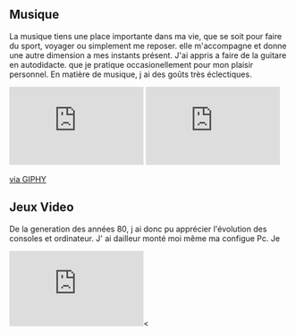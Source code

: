 <h2> Musique </h2>
  <p>
    La musique tiens une place importante dans ma vie, que se soit pour faire du sport, voyager ou simplement me reposer. elle m'accompagne et donne une autre dimension a mes instants présent.
    J'ai appris a faire de la guitare en autodidacte. que je pratique occasionellement pour mon plaisir personnel.
    En matière de musique, j ai des goûts très éclectiques.  
  </p>
  
  <p>
   <iframe src="https://giphy.com/embed/5uwJgbiK6GxOg" width="240" height="140" frameBorder="0" class="giphy-embed" allowFullScreen></iframe>
   <iframe src="https://giphy.com/embed/XVAq5DLZwx2yA" width="240" height="140" frameBorder="0" class="giphy-embed" allowFullScreen></iframe><p><a href="https://giphy.com/gifs/arrested-development-guitar-tony-hale-XVAq5DLZwx2yA">via GIPHY</a></p>
  </p>

<h2> Jeux Video </h2>
  <p>
    De la generation des années 80, j ai donc pu apprécier l'évolution des consoles et ordinateur. J' ai dailleur monté moi même ma configue Pc. Je 

</p>


<iframe src="https://giphy.com/embed/Pxq1RCRLGGWqs" width="240" height="135" frameBorder="0" class="giphy-embed" allowFullScreen></iframe><
